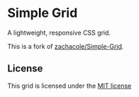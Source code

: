 # Simple Grid #

A lightweight, responsive CSS grid.

This is a fork of [zachacole/Simple-Grid](https://github.com/zachacole/Simple-Grid).

## License

This grid is licensed under the [MIT license](LICENSE.md)
